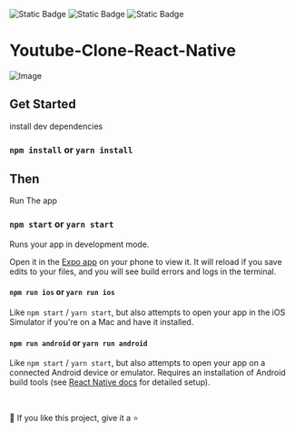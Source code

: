 ![Static Badge](https://img.shields.io/badge/React-Native?style=for-the-badge&logo=React-Native&logoColor=white&labelColor=white) ![Static Badge](https://img.shields.io/badge/npm-Blue?style=for-the-badge&logo=npm&logoColor=black&labelColor=white&color=white) ![Static Badge](https://img.shields.io/badge/Youtube-Blue?style=for-the-badge&logo=youtube&logoColor=black&labelColor=red&color=red)




# Youtube-Clone-React-Native

![Image](https://cdn.dribbble.com/userupload/6274634/file/original-f64faea21037b7e57b06457183804d07.png?compress=1&resize=1024x768)

## Get Started

install dev dependencies

### `npm install` or `yarn install`

## Then

Run The app

### `npm start` or `yarn start`

Runs your app in development mode.

Open it in the [Expo app](https://expo.io) on your phone to view it. It will reload if you save edits to your files, and you will see build errors and logs in the terminal.

#### `npm run ios` or `yarn run ios`

Like `npm start` / `yarn start`, but also attempts to open your app in the iOS Simulator if you're on a Mac and have it installed.

#### `npm run android` or `yarn run android`

Like `npm start` / `yarn start`, but also attempts to open your app on a connected Android device or emulator. Requires an installation of Android build tools (see [React Native docs](https://facebook.github.io/react-native/docs/getting-started.html) for detailed setup).

<br />

💙 If you like this project, give it a ⭐ 
